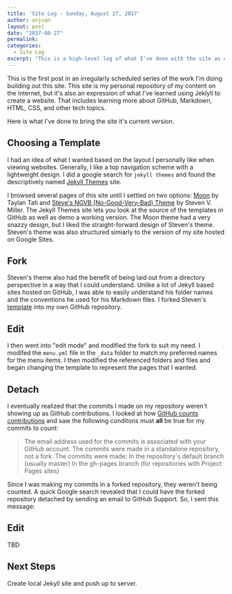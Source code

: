 ```yaml
---
title: 'Site Log - Sunday, August 27, 2017'
author: anjuan
layout: post
date: "2017-08-27"
permalink:
categories:
  - Site Log
excerpt: "This is a high-level log of what I've done with the site as of Sunday, August 27, 2017."
---
```


This is the first post in an irregularly scheduled series of the work I'm doing building out this site. This site is my personal repository of my content on the internet, but it's also an expression of what I've learned using Jeklyll to create a website. That includes learning more about GitHub, Markdown, HTML, CSS, and other tech topics.

Here is what I've done to bring the site it's current version.

## Choosing a Template

I had an idea of what I wanted based on the layout I personally like when viewing websites. Generally, I like a top navigation scheme with a lightweight design. I did a google search for `jekyll themes` and found the descriptively named [Jekyll Themes](http://jekyllthemes.org/) site.

I browsed several pages of this site until I settled on two options: [Moon](http://jekyllthemes.org/themes/moon/) by Taylan Tati and [Steve's NGVB (No-Good-Very-Bad) Theme](http://jekyllthemes.org/themes/svm-ngvb/) by Steven V. Miller. The Jekyll Themes site lets you look at the source of the templates in GitHub as well as demo a working version. The Moon theme had a very snazzy design, but I liked the straight-forward design of Steven's theme. Steven's theme was also structured simiarly to the version of my site hosted on Google Sites. 

## Fork

Steven's theme also had the benefit of being laid out from a directory perspective in a way that I could understand. Unlike a lot of Jekyll based sites hosted on GitHub, I was able to easily understand his folder names and the conventions he used for his Markdown files. I forked Steven's [template](https://github.com/svmiller/steve-ngvb-jekyll-template) into my own GitHub repository.

## Edit

I then went into "edit mode" and modified the fork to suit my need. I modifed the `menu.yml` file in the `_data` folder to match my preferred names for the menu items. I then modified the referenced folders and files and began changing the template to represent the pages that I wanted. 

## Detach

I eventually realized that the commits I made on my repository weren't showing up as GitHub contributions. I looked at how [GitHub counts contributions](https://help.github.com/articles/why-are-my-contributions-not-showing-up-on-my-profile/) and saw the following conditons must **all** be true for my commits to count:

> The email address used for the commits is associated with your GitHub account.
> The commits were made in a standalone repository, not a fork.
> The commits were made:
  > In the repository's default branch (usually master)
  > In the gh-pages branch (for repositories with Project Pages sites)

Since I was making my commits in a forked repository, they weren't being counted. A quick Google search revealed that I could have the forked repository detached by sending an email to GitHub Support. So, I sent this message:


  

## Edit

TBD

## Next Steps

Create local Jekyll site and push up to server.
